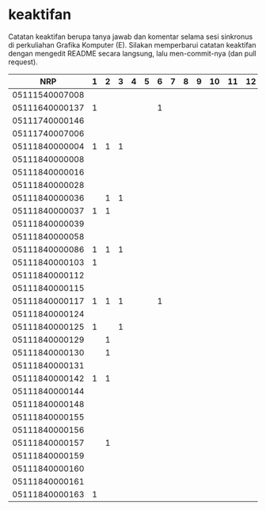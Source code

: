 # keaktifan
Catatan keaktifan berupa tanya jawab dan komentar selama sesi sinkronus di perkuliahan Grafika Komputer (E). Silakan memperbarui catatan keaktifan dengan mengedit README secara langsung, lalu men-commit-nya (dan pull request).

| NRP            | 1 | 2 | 3 | 4 | 5 | 6 | 7 | 8 | 9 | 10 | 11 | 12 | 13 | 14 | 15 | 16 |
|----------------|---|---|---|---|---|---|---|---|---|----|----|----|----|----|----|----|
| 05111540007008 |   |   |   |   |   |   |   |   |   |    |    |    |    |    |    |    |
| 05111640000137 | 1 |   |   |   |   | 1 |   |   |   |    |    |    |    |    |    |    |
| 05111740000146 |   |   |   |   |   |   |   |   |   |    |    |    |    |    |    |    |
| 05111740007006 |   |   |   |   |   |   |   |   |   |    |    |    |    |    |    |    |
| 05111840000004 | 1 | 1 | 1 |   |   |   |   |   |   |    |    |    |    |    |    |    |
| 05111840000008 |   |   |   |   |   |   |   |   |   |    |    |    |    |    |    |    |
| 05111840000016 |   |   |   |   |   |   |   |   |   |    |    |    |    |    |    |    |
| 05111840000028 |   |   |   |   |   |   |   |   |   |    |    |    |    |    |    |    |
| 05111840000036 |   | 1 | 1 |   |   |   |   |   |   |    |    |    |    |    |    |    |
| 05111840000037 | 1 | 1 |   |   |   |   |   |   |   |    |    |    |    |    |    |    |
| 05111840000039 |   |   |   |   |   |   |   |   |   |    |    |    |    |    |    |    |
| 05111840000058 |   |   |   |   |   |   |   |   |   |    |    |    |    |    |    |    |
| 05111840000086 | 1 | 1 | 1 |   |   |   |   |   |   |    |    |    |    |    |    |    |
| 05111840000103 | 1 |   |   |   |   |   |   |   |   |    |    |    |    |    |    |    |
| 05111840000112 |   |   |   |   |   |   |   |   |   |    |    |    |    |    |    |    |
| 05111840000115 |   |   |   |   |   |   |   |   |   |    |    |    |    |    |    |    |
| 05111840000117 | 1 | 1 | 1 |   |   | 1 |   |   |   |    |    |    |    |    |    |    |
| 05111840000124 |   |   |   |   |   |   |   |   |   |    |    |    |    |    |    |    |
| 05111840000125 | 1 |   | 1 |   |   |   |   |   |   |    |    |    |    |    |    |    |
| 05111840000129 |   | 1 |   |   |   |   |   |   |   |    |    |    |    |    |    |    |
| 05111840000130 |   | 1 |   |   |   |   |   |   |   |    |    |    |    |    |    |    |
| 05111840000131 |   |   |   |   |   |   |   |   |   |    |    |    |    |    |    |    |
| 05111840000142 | 1 | 1 |   |   |   |   |   |   |   |    |    |    |    |    |    |    |
| 05111840000144 |   |   |   |   |   |   |   |   |   |    |    |    |    |    |    |    |
| 05111840000148 |   |   |   |   |   |   |   |   |   |    |    |    |    |    |    |    |
| 05111840000155 |   |   |   |   |   |   |   |   |   |    |    |    |    |    |    |    |
| 05111840000156 |   |   |   |   |   |   |   |   |   |    |    |    |    |    |    |    |
| 05111840000157 |   | 1 |   |   |   |   |   |   |   |    |    |    |    |    |    |    |
| 05111840000159 |   |   |   |   |   |   |   |   |   |    |    |    |    |    |    |    |
| 05111840000160 |   |   |   |   |   |   |   |   |   |    |    |    |    |    |    |    |
| 05111840000161 |   |   |   |   |   |   |   |   |   |    |    |    |    |    |    |    |
| 05111840000163 | 1 |   |   |   |   |   |   |   |   |    |    |    |    |    |    |    |
